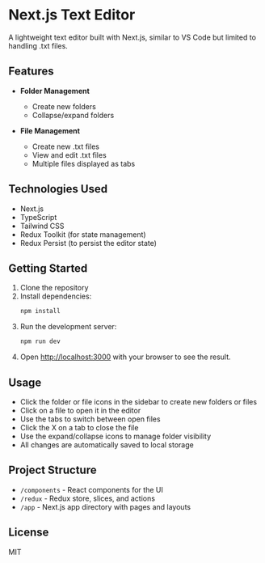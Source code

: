 # Next.js Text Editor

A lightweight text editor built with Next.js, similar to VS Code but limited to handling .txt files.

## Features

- **Folder Management**
  - Create new folders
  - Collapse/expand folders

- **File Management**
  - Create new .txt files
  - View and edit .txt files
  - Multiple files displayed as tabs

## Technologies Used

- Next.js
- TypeScript
- Tailwind CSS
- Redux Toolkit (for state management)
- Redux Persist (to persist the editor state)

## Getting Started

1. Clone the repository
2. Install dependencies:
   ```bash
   npm install
   ```
3. Run the development server:
   ```bash
   npm run dev
   ```
4. Open [http://localhost:3000](http://localhost:3000) with your browser to see the result.

## Usage

- Click the folder or file icons in the sidebar to create new folders or files
- Click on a file to open it in the editor
- Use the tabs to switch between open files
- Click the X on a tab to close the file
- Use the expand/collapse icons to manage folder visibility
- All changes are automatically saved to local storage

## Project Structure

- `/components` - React components for the UI
- `/redux` - Redux store, slices, and actions
- `/app` - Next.js app directory with pages and layouts

## License

MIT